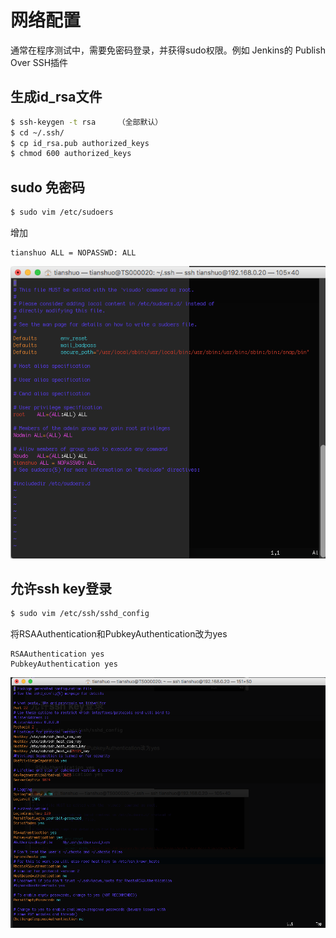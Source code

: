 # 网络配置

通常在程序测试中，需要免密码登录，并获得sudo权限。例如 Jenkins的 Publish Over SSH插件

## 生成id_rsa文件
```bash
$ ssh-keygen -t rsa     （全部默认）
$ cd ~/.ssh/
$ cp id_rsa.pub authorized_keys
$ chmod 600 authorized_keys
```

## sudo 免密码
```bash
$ sudo vim /etc/sudoers
```
增加 
```text
tianshuo ALL = NOPASSWD: ALL
```
![/etc/sudoers](./images/sudoers.png)


## 允许ssh key登录
```bash
$ sudo vim /etc/ssh/sshd_config
```
将RSAAuthentication和PubkeyAuthentication改为yes
```text
RSAAuthentication yes
PubkeyAuthentication yes
```
![ssh/sshd_config](./images/sshd_config.png)